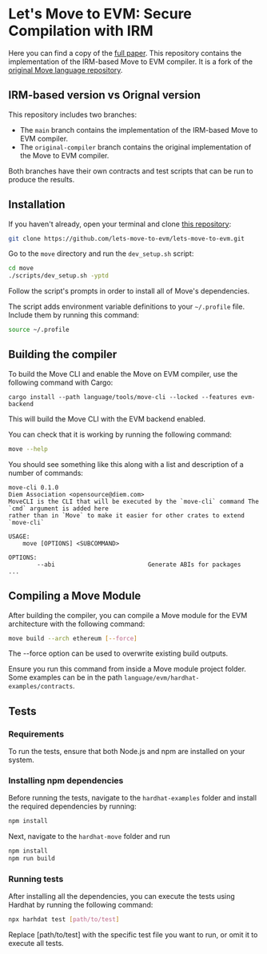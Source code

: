 # Let's Move to EVM: Secure Compilation with IRM

Here you can find a copy of the [full paper](https://github.com/lets-move-to-evm/lets-move-to-evm/LetsMoveToEVM.pdf).
This repository contains the implementation of the IRM-based Move to EVM compiler. 
It is a fork of the [original Move language repository](https://github.com/move-language/move).

## IRM-based version vs Orignal version
This repository includes two branches:
- The `main` branch contains the implementation of the IRM-based Move to EVM compiler.
- The `original-compiler` branch contains the original implementation of the Move to EVM compiler.

Both branches have their own contracts and test scripts that can be run to produce the results.

## Installation

If you haven't already, open your terminal and clone [this repository](https://github.com/lets-move-to-evm/lets-move-to-evm):

```bash
git clone https://github.com/lets-move-to-evm/lets-move-to-evm.git
```

Go to the `move` directory and run the `dev_setup.sh` script:

```bash
cd move
./scripts/dev_setup.sh -yptd
```

Follow the script's prompts in order to install all of Move's dependencies.

The script adds environment variable definitions to your `~/.profile` file.
Include them by running this command:

```bash
source ~/.profile
```

## Building the compiler

To build the Move CLI and enable the Move on EVM compiler, use the following command with Cargo:

```
cargo install --path language/tools/move-cli --locked --features evm-backend
```

This will build the Move CLI with the EVM backend enabled.

You can check that it is working by running the following command:

```bash
move --help
```

You should see something like this along with a list and description of a
number of commands:

```
move-cli 0.1.0
Diem Association <opensource@diem.com>
MoveCLI is the CLI that will be executed by the `move-cli` command The `cmd` argument is added here
rather than in `Move` to make it easier for other crates to extend `move-cli`

USAGE:
    move [OPTIONS] <SUBCOMMAND>

OPTIONS:
        --abi                          Generate ABIs for packages
...
```

## Compiling a Move Module

After building the compiler, you can compile a Move module for the EVM architecture with the following command:

```bash
move build --arch ethereum [--force]
```

The --force option can be used to overwrite existing build outputs.

Ensure you run this command from inside a Move module project folder. Some examples can be in the path `language/evm/hardhat-examples/contracts`.

## Tests

### Requirements

To run the tests, ensure that both Node.js and npm are installed on your system.

### Installing npm dependencies

Before running the tests, navigate to the `hardhat-examples` folder and install the required dependencies by running: 
```bash
npm install
```

Next, navigate to the `hardhat-move` folder and run 
```bash
npm install
npm run build 
``` 

### Running tests

After installing all the dependencies, you can execute the tests using Hardhat by running the following command:
```bash
npx harhdat test [path/to/test]
```

Replace [path/to/test] with the specific test file you want to run, or omit it to execute all tests.
